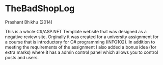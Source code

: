 # TheBadShopLog
Prashant Bhikhu (2014)

This is a whole C#/ASP.NET Template website that was designed as a negative review site. Orginally it was created for a university assignment for a course that is introductory for C# programming (INFO102). In addition to meeting the requirements of the assignment I also added a bonus idea (for extra marks) where it has a admin control panel which allows you to control posts and users.
